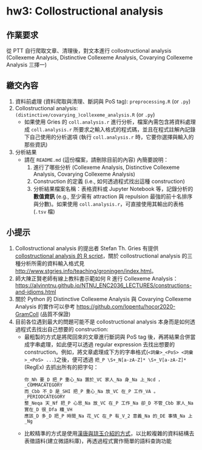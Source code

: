 # hw3: Collostructional analysis


## 作業要求

從 PTT 自行爬取文章、清理後，對文本進行 collostructional analysis (Collexeme Analysis, Distinctive Collexeme Analysis, Covarying Collexeme Analysis 三擇一)


## 繳交內容

1. 資料前處理 (資料爬取與清理、斷詞與 PoS tag): `preprocessing.R` (or `.py`)
1. Collostructional analysis: `(distinctive/covarying_)collexeme_analysis.R` (or `.py`)
    - 如果使用 Gries 的 `coll.analysis.r` 進行分析，檔案內需包含將資料處理成 `coll.analysis.r` 所要求之輸入格式的程式碼，並且在程式註解內記錄下自己使用的分析選項 (執行 `coll.analysis.r` 時，它要你選擇與輸入的那些資訊)
1. 分析結果
    - 請在 `README.md` (這份檔案，請刪除目前的內容) 內簡要說明：
        1. 進行了哪些分析 (Collexeme Analysis, Distinctive Collexeme Analysis, Covarying Collexeme Analysis)
        2. Construction 的定義 (i.e., 如何透過程式找出這種 construction)
        3. 分析結果檔案名稱：表格資料或 Jupyter Notebook 等，記錄分析的**數值資訊** (e.g., 至少需有 attraction 與 repulsion 最強的前十名排序與分數)。如果使用 `coll.analysis.r`，可直接使用其輸出的表格 (`.tsv` 檔)


## 小提示

1. Collostructional analysis 的提出者 Stefan Th. Gries 有提供 [collostructional analysis 的 R script](http://www.stgries.info/teaching/groningen/coll.analysis.r)，關於 collostructional analysis 的三種分析所需的資料輸入格式見 <http://www.stgries.info/teaching/groningen/index.html>。
1. 師大陳正賢老師有線上教科書示範如何 R 進行 Collexeme Analysis：<https://alvinntnu.github.io/NTNU_ENC2036_LECTURES/constructions-and-idioms.html>
1. 關於 Python 的 Distinctive Collexeme Analysis 與 Covarying Collexeme Analysis 的實作可以參考 <https://github.com/lopentu/hocor2020-GramColl> (品質不保證)
1. 目前各位遇到最大的問題可能不是 collostructional analysis 本身而是如何透過程式去找出自己想要的 construction:
    - 最粗製的方式是將爬回來的文章進行斷詞與 PoS tag 後，再將結果合併當成字串處理，如此便可以透過 regular expression 去找出想要的 construction。例如，將文章處理成下方的字串格式(`<詞彙>_<PoS> <詞彙>_<PoS> ...`)之後，便可透過 `把_P \S+_N[a-zA-Z]* \S+_V[a-zA-Z]*`(RegEx) 去抓出所有的把字句：
      ```
      你_Nh 要_D 把_P 重心_Na 置於_VC 家人_Na 身_Na 上_Ncd ，_COMMACATEGORY
      而_Cbb 不_D 是_SHI 把_P 重心_Na 放_VC 在_P 工作_VA 。_PERIODCATEGORY
      整_Neqa 天_Nf 把_P 心思_Na 放_VC 在_P 工作_Na 卻_D 不管_Cbb 家人_Na 實在_D 很_Dfa 糟_VH
      應該_D 多_D 把_P 時間_Na 花_VC 在_P 有_V_2 意義_Na 的_DE 事情_Na 上_Ng
      ```
    - 比較精準的方式是使用[漢唐與琼玉介紹的方式](https://docs.google.com/presentation/d/1c_xfgZI5YUCJSanj7l_E9O_0MYGOlZD1vqFSuv6Rp0I)，以比較複雜的資料結構去表徵語料(建立微語料庫)，再透過程式實作簡單的語料查詢功能
